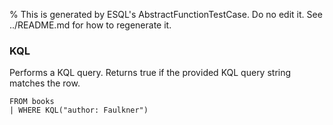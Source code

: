 % This is generated by ESQL's AbstractFunctionTestCase. Do no edit it. See ../README.md for how to regenerate it.

### KQL
Performs a KQL query. Returns true if the provided KQL query string matches the row.

```esql
FROM books
| WHERE KQL("author: Faulkner")
```
